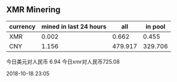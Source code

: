 ## XMR Minering

|currency|mined in last 24 hours|all|in pool|
|---|---|---|---|
|XMR|0.002|0.662|0.455|
|CNY|1.156|479.917|329.706|

今日美元对人民币 6.94	今日xmr对人民币725.08


2018-10-18 23:05